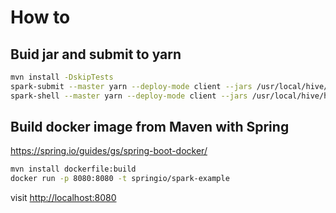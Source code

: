 # How to

## Buid jar and submit to yarn

```bash
mvn install -DskipTests
spark-submit --master yarn --deploy-mode client --jars /usr/local/hive/hive-1.1.0-cdh5.8.0/lib/mysql-connector-java-5.1.40-bin.jar,/usr/local/hive/hive-1.1.0-cdh5.8.0/lib/hive-contrib-1.1.0-cdh5.8.0.jar --name sparkExample --class Validation target/spark-example.jar
spark-shell --master yarn --deploy-mode client --jars /usr/local/hive/hive-1.1.0-cdh5.8.0/lib/mysql-connector-java-5.1.40-bin.jar,/usr/local/hive/hive-1.1.0-cdh5.8.0/lib/hive-contrib-1.1.0-cdh5.8.0.jar
```

## Build docker image from Maven with Spring

https://spring.io/guides/gs/spring-boot-docker/

```bash
mvn install dockerfile:build
docker run -p 8080:8080 -t springio/spark-example
```

visit [http://localhost:8080](http://localhost:8080)